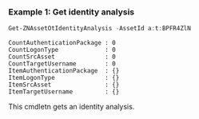 ### Example 1: Get identity analysis
```powershell
Get-ZNAssetOtIdentityAnalysis -AssetId a:t:BPFR4ZlN
```

```output
CountAuthenticationPackage : 0
CountLogonType             : 0
CountSrcAsset              : 0
CountTargetUsername        : 0
ItemAuthenticationPackage  : {}
ItemLogonType              : {}
ItemSrcAsset               : {}
ItemTargetUsername         : {}
```

This cmdletn gets an identity analysis.
